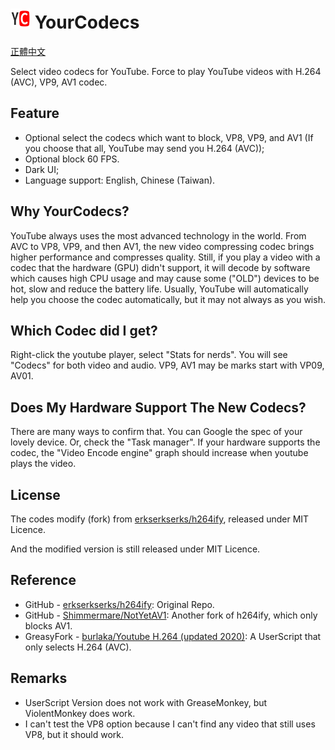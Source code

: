 # ![icon](./icons/icon32.png) YourCodecs

[正體中文](./README.zh_TW.md)

Select video codecs for YouTube. Force to play YouTube videos with H.264 (AVC), VP9, AV1 codec.

## Feature

- Optional select the codecs which want to block, VP8, VP9, and AV1 (If you choose that all, YouTube may send you H.264 (AVC));
- Optional block 60 FPS.
- Dark UI;
- Language support: English, Chinese (Taiwan).

## Why YourCodecs?

YouTube always uses the most advanced technology in the world. From AVC to VP8, VP9, and then AV1, the new video compressing codec brings higher performance and compresses quality. Still, if you play a video with a codec that the hardware (GPU) didn't support, it will decode by software which causes high CPU usage and may cause some ("OLD") devices to be hot, slow and reduce the battery life. Usually, YouTube will automatically help you choose the codec automatically, but it may not always as you wish.

## Which Codec did I get?

Right-click the youtube player, select "Stats for nerds". You will see "Codecs" for both video and audio. VP9, AV1 may be marks start with VP09, AV01.

## Does My Hardware Support The New Codecs?

There are many ways to confirm that. You can Google the spec of your lovely device. Or, check the "Task manager". If your hardware supports the codec, the "Video Encode engine" graph should increase when youtube plays the video.

## License

The codes modify (fork) from [erkserkserks/h264ify](https://github.com/erkserkserks/h264ify), released under MIT Licence.

And the modified version is still released under MIT Licence.

## Reference

- GitHub - [erkserkserks/h264ify](https://github.com/erkserkserks/h264ify): Original Repo.
- GitHub - [Shimmermare/NotYetAV1](https://github.com/Shimmermare/NotYetAV1): Another fork of h264ify, which only blocks AV1.
- GreasyFork - [burlaka/Youtube H.264 (updated 2020)](https://greasyfork.org/zh-TW/scripts/415692-youtube-h-264-updated-2020): A UserScript that only selects H.264 (AVC).

## Remarks

- UserScript Version does not work with GreaseMonkey, but ViolentMonkey does work.
- I can't test the VP8 option because I can't find any video that still uses VP8, but it should work.
